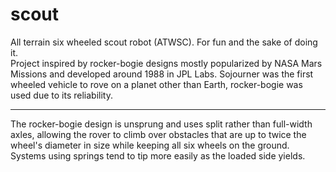 # scout
All terrain six wheeled scout robot (ATWSC). For fun and the sake of doing it.  
Project inspired by rocker-bogie designs mostly popularized by NASA Mars Missions and
developed around 1988 in JPL Labs. Sojourner was the first wheeled vehicle to rove on
a planet other than Earth, rocker-bogie was used due to its reliability.

---

The rocker-bogie design is unsprung and uses split rather than full-width axles,
allowing the rover to climb over obstacles that are up to twice the wheel's diameter in size
while keeping all six wheels on the ground.  
Systems using springs tend to tip more easily as the loaded side yields.

